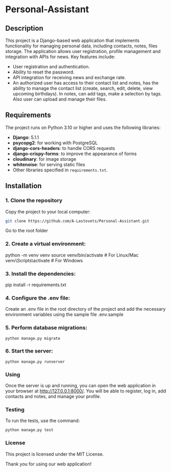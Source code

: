 # Personal-Assistant

## Description

This project is a Django-based web application that implements functionality for managing personal data, including contacts, notes, files storage. The application allows user registration, profile management and integration with APIs for news. Key features include:

- User registration and authentication.
- Ability to reset the password.
- API integration for receiving news and exchange rate.
- An authorized user has access to their contact list and notes, has the ability to manage the contact list (create, search, edit, delete, view upcoming birthdays). In notes, can add tags, make a selection by tags. Also user can upload and manage their files.

## Requirements

The project runs on Python 3.10 or higher and uses the following libraries:

- **Django**: 5.1.1
- **psycopg2**: for working with PostgreSQL
- **django-cors-headers**: to handle CORS requests
- **django-crispy-forms**: to improve the appearance of forms
- **cloudinary**: for image storage
- **whitenoise**: for serving static files
- Other libraries specified in `requirements.txt`.

## Installation

### 1. Clone the repository

Copy the project to your local computer:
```bash
git clone https://github.com/A-Lastovets/Personal-Assistant.git
``` 
Go to the root folder

### 2. Create a virtual environment:

python -m venv venv
source venv/bin/activate # For Linux/Mac
venv\Scripts\activate # For Windows

### 3. Install the dependencies:

pip install -r requirements.txt

### **4. Configure the .env file:**
Create an .env file in the root directory of the project and add the necessary environment variables using the sample file .env.sample

### 5. Perform database migrations:
```
python manage.py migrate
```
### 6. Start the server:
```
python manage.py runserver
```
### Using

Once the server is up and running, you can open the web application in your browser at http://127.0.0.1:8000/. You will be able to register, log in, add contacts and notes, and manage your profile.

### Testing

To run the tests, use the command:
```
python manage.py test
```
### License
This project is licensed under the MIT License.

Thank you for using our web application!

